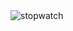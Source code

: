 
<img src="https://user-images.githubusercontent.com/83525738/158660943-3b9e388a-2f11-4a95-8212-7e347aef9fc8.png" alt="stopwatch">

